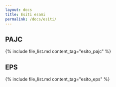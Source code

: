 ```yaml
---
layout: docs
title: Esiti esami
permalink: /docs/esiti/
---
```


## PAJC

{% include file_list.md content_tag="esito_pajc" %}

## EPS
{% include file_list.md content_tag="esito_eps" %}
